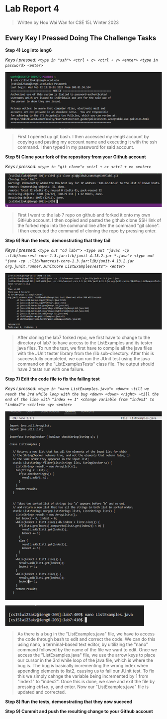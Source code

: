 # Lab Report 4
> Written by Hou Wai Wan for CSE 15L Winter 2023

## Every Key I Pressed Doing The Challenge Tasks

**Step 4) Log into ieng6**

*Keys I pressed: `<type in "ssh"> <ctrl + c> <ctrl + v> <enter> <type in password> <enter>`*

![image](images/Report4_1.png)

> First I opened up git bash. I then accessed my ieng6 account by copying and pasting my account name and executing it with the ssh command. I then typed in my password for said account.

**Step 5) Clone your fork of the repository from your Github account**

*Keys I pressed: `<type in "git clone"> <ctrl + c> <ctrl + v> <enter>`*

![image](images/Report4_2.png)

> First I went to the lab 7 repo on github and forked it onto my own GitHub account. I then copied and pasted the github clone SSH link of the forked repo into the command line after the command "git clone". I then executed the command of cloning the repo by pressing enter.

**Step 6) Run the tests, demonstrating that they fail**

*Keys I pressed: `<type out "cd lab7"> <type out "javac -cp .:lib/hamcrest-core-1.3.jar:lib/junit-4.13.2.jar *.java"> <type out "java -cp .:lib/hamcrest-core-1.3.jar:lib/junit-4.13.2.jar org.junit.runner.JUnitCore ListExamplesTests"> <enter>`*

![image](images/Report4_3.png)

> After cloning the lab7 forked repo, we first have to change to the directory of lab7 to have access to the ListExamples and its tester java files. To run the test, we first have to compile all the java files with the JUnit tester library from the /lib sub-directory. After this is successfully completed, we can run the JUnit test using the java command on the "ListExamplesTests" class file. The output should have 2 tests run with one failure.

**Step 7) Edit the code file to fix the failing test**

*Keys I pressed: `<type in "nano ListExamples.java"> <down> ~till we reach the 3rd while loop with the bug <down> <down> <right> ~till the end of the line with "index += 1" <change variable from "index1" to "index2"> <ctrl+x> <y> <enter>`*

![image](images/Report4_4.png)

![image](images/Report4_5.png)

> As there is a bug in the "ListExamples.java" file, we have to access the code through bash to edit and correct the code. We can do this using nano, a terminal-based text editor, by ultilizing the "nano" command followed by the name of the file we want to edit. Once we access the "ListExamples.java" file, we use the arrow keys to place our cursor in the 3rd while loop of the java file, which is where the bug is. The bug is basically incrementing the wrong index when appending elements to list2, causing us to fail our JUnit test. To fix this we simply cahnge the variable being incremented by 1 from "index1" to "index2". Once this is done, we save and exit the file by pressing ctrl+x, y, and enter. Now our "ListExamples.java" file is updated and corrected.

**Step 8) Run the tests, demonstrating that they now succeed**


**Step 9) Commit and push the resulting change to your Github account**
